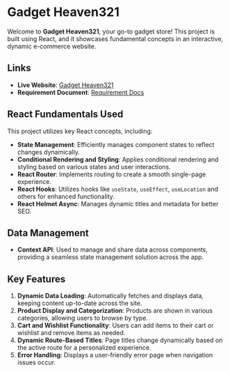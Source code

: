

# Gadget Heaven321

Welcome to **Gadget Heaven321**, your go-to gadget store! This project is built using React, and it showcases fundamental concepts in an interactive, dynamic e-commerce website.

## Links

- **Live Website**: [Gadget Heaven321](https://gadget-heaven321.surge.sh/)
- **Requirement Document**: [Requirement Docs](https://github.com/ProgrammingHero1/B10-A8-gadget-heaven/blob/main/Batch-10_Assignment-08.pdf)

## React Fundamentals Used

This project utilizes key React concepts, including:

- **State Management**: Efficiently manages component states to reflect changes dynamically.
- **Conditional Rendering and Styling**: Applies conditional rendering and styling based on various states and user interactions.
- **React Router**: Implements routing to create a smooth single-page experience.
- **React Hooks**: Utilizes hooks like `useState`, `useEffect`, `useLocation` and others for enhanced functionality.
- **React Helmet Async**: Manages dynamic titles and metadata for better SEO.

## Data Management

- **Context API**: Used to manage and share data across components, providing a seamless state management solution across the app.

## Key Features

1. **Dynamic Data Loading**: Automatically fetches and displays data, keeping content up-to-date across the site.
2. **Product Display and Categorization**: Products are shown in various categories, allowing users to browse by type.
3. **Cart and Wishlist Functionality**: Users can add items to their cart or wishlist and remove items as needed.
4. **Dynamic Route-Based Titles**: Page titles change dynamically based on the active route for a personalized experience.
5. **Error Handling**: Displays a user-friendly error page when navigation issues occur.
